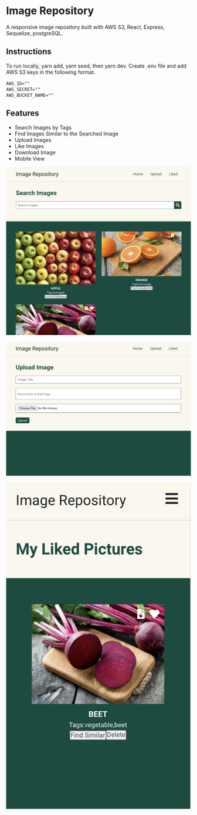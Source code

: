 # Image Repository

A responsive image repository built with AWS S3, React, Express, Sequelize, postgreSQL.

## Instructions

To run locally, yarn add, yarn seed, then yarn dev. Create .env file and add AWS S3 keys in the following format.

```
AWS_ID=""
AWS_SECRET=""
AWS_BUCKET_NAME=""
```

## Features

- Search Images by Tags
- Find Images Similar to the Searched Image
- Upload Images
- Like Images
- Download Image
- Mobile View

![Screenshot](./client/public/assets/Home.png)

![Screenshot](./client/public/assets/Upload.png)

![Screenshot](./client/public/assets/Liked.png)
